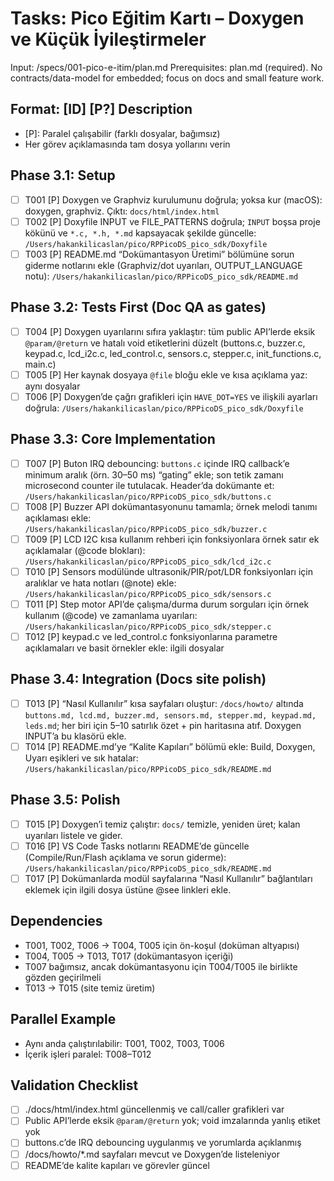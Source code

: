 # Tasks: Pico Eğitim Kartı – Doxygen ve Küçük İyileştirmeler

Input: /specs/001-pico-e-itim/plan.md
Prerequisites: plan.md (required). No contracts/data-model for embedded; focus on docs and small feature work.

## Format: [ID] [P?] Description

- [P]: Paralel çalışabilir (farklı dosyalar, bağımsız)
- Her görev açıklamasında tam dosya yollarını verin

## Phase 3.1: Setup

- [ ] T001 [P] Doxygen ve Graphviz kurulumunu doğrula; yoksa kur (macOS): doxygen, graphviz. Çıktı: `docs/html/index.html`
- [ ] T002 [P] Doxyfile INPUT ve FILE_PATTERNS doğrula; `INPUT` boşsa proje kökünü ve `*.c, *.h, *.md` kapsayacak şekilde güncelle: `/Users/hakankilicaslan/pico/RPPicoDS_pico_sdk/Doxyfile`
- [ ] T003 [P] README.md “Dokümantasyon Üretimi” bölümüne sorun giderme notlarını ekle (Graphviz/dot uyarıları, OUTPUT_LANGUAGE notu): `/Users/hakankilicaslan/pico/RPPicoDS_pico_sdk/README.md`

## Phase 3.2: Tests First (Doc QA as gates)

- [ ] T004 [P] Doxygen uyarılarını sıfıra yaklaştır: tüm public API’lerde eksik `@param/@return` ve hatalı void etiketlerini düzelt (buttons.c, buzzer.c, keypad.c, lcd_i2c.c, led_control.c, sensors.c, stepper.c, init_functions.c, main.c)
- [ ] T005 [P] Her kaynak dosyaya `@file` bloğu ekle ve kısa açıklama yaz: aynı dosyalar
- [ ] T006 [P] Doxygen’de çağrı grafikleri için `HAVE_DOT=YES` ve ilişkili ayarları doğrula: `/Users/hakankilicaslan/pico/RPPicoDS_pico_sdk/Doxyfile`

## Phase 3.3: Core Implementation

- [ ] T007 [P] Buton IRQ debouncing: `buttons.c` içinde IRQ callback’e minimum aralık (örn. 30–50 ms) “gating” ekle; son tetik zamanı microsecond counter ile tutulacak. Header’da dokümante et: `/Users/hakankilicaslan/pico/RPPicoDS_pico_sdk/buttons.c`
- [ ] T008 [P] Buzzer API dokümantasyonunu tamamla; örnek melodi tanımı açıklaması ekle: `/Users/hakankilicaslan/pico/RPPicoDS_pico_sdk/buzzer.c`
- [ ] T009 [P] LCD I2C kısa kullanım rehberi için fonksiyonlara örnek satır ek açıklamalar (@code blokları): `/Users/hakankilicaslan/pico/RPPicoDS_pico_sdk/lcd_i2c.c`
- [ ] T010 [P] Sensors modülünde ultrasonik/PIR/pot/LDR fonksiyonları için aralıklar ve hata notları (@note) ekle: `/Users/hakankilicaslan/pico/RPPicoDS_pico_sdk/sensors.c`
- [ ] T011 [P] Step motor API’de çalışma/durma durum sorguları için örnek kullanım (@code) ve zamanlama uyarıları: `/Users/hakankilicaslan/pico/RPPicoDS_pico_sdk/stepper.c`
- [ ] T012 [P] keypad.c ve led_control.c fonksiyonlarına parametre açıklamaları ve basit örnekler ekle: ilgili dosyalar

## Phase 3.4: Integration (Docs site polish)

- [ ] T013 [P] “Nasıl Kullanılır” kısa sayfaları oluştur: `/docs/howto/` altında `buttons.md, lcd.md, buzzer.md, sensors.md, stepper.md, keypad.md, leds.md`; her biri için 5–10 satırlık özet + pin haritasına atıf. Doxygen INPUT’a bu klasörü ekle.
- [ ] T014 [P] README.md’ye “Kalite Kapıları” bölümü ekle: Build, Doxygen, Uyarı eşikleri ve sık hatalar: `/Users/hakankilicaslan/pico/RPPicoDS_pico_sdk/README.md`

## Phase 3.5: Polish

- [ ] T015 [P] Doxygen’i temiz çalıştır: `docs/` temizle, yeniden üret; kalan uyarıları listele ve gider.
- [ ] T016 [P] VS Code Tasks notlarını README’de güncelle (Compile/Run/Flash açıklama ve sorun giderme): `/Users/hakankilicaslan/pico/RPPicoDS_pico_sdk/README.md`
- [ ] T017 [P] Dokümanlarda modül sayfalarına “Nasıl Kullanılır” bağlantıları eklemek için ilgili dosya üstüne @see linkleri ekle.

## Dependencies

- T001, T002, T006 → T004, T005 için ön-koşul (doküman altyapısı)
- T004, T005 → T013, T017 (dokümantasyon içeriği)
- T007 bağımsız, ancak dokümantasyonu için T004/T005 ile birlikte gözden geçirilmeli
- T013 → T015 (site temiz üretim)

## Parallel Example

- Aynı anda çalıştırılabilir: T001, T002, T003, T006
- İçerik işleri paralel: T008–T012

## Validation Checklist

- [ ] ./docs/html/index.html güncellenmiş ve call/caller grafikleri var
- [ ] Public API’lerde eksik `@param/@return` yok; void imzalarında yanlış etiket yok
- [ ] buttons.c’de IRQ debouncing uygulanmış ve yorumlarda açıklanmış
- [ ] /docs/howto/*.md sayfaları mevcut ve Doxygen’de listeleniyor
- [ ] README’de kalite kapıları ve görevler güncel
